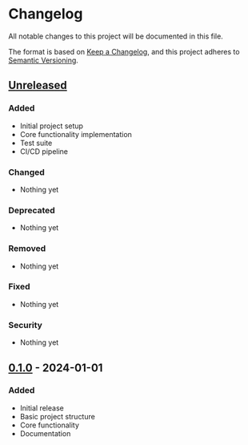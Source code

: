 # Changelog

All notable changes to this project will be documented in this file.

The format is based on [Keep a Changelog](https://keepachangelog.com/en/1.0.0/),
and this project adheres to [Semantic Versioning](https://semver.org/spec/v2.0.0.html).

## [Unreleased]

### Added
- Initial project setup
- Core functionality implementation
- Test suite
- CI/CD pipeline

### Changed
- Nothing yet

### Deprecated
- Nothing yet

### Removed
- Nothing yet

### Fixed
- Nothing yet

### Security
- Nothing yet

## [0.1.0] - 2024-01-01

### Added
- Initial release
- Basic project structure
- Core functionality
- Documentation

[Unreleased]: https://github.com/username/project-name/compare/v0.1.0...HEAD
[0.1.0]: https://github.com/username/project-name/releases/tag/v0.1.0